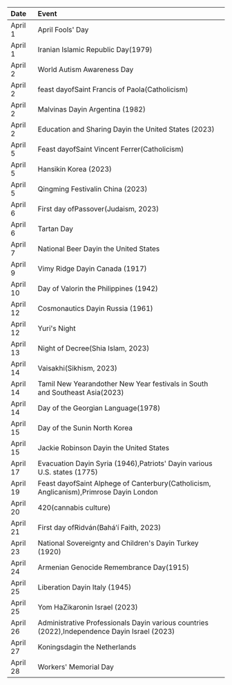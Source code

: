 | Date     | Event                                                                                        |
|:---------|:---------------------------------------------------------------------------------------------|
| April 1  | April Fools' Day                                                                             |
| April 1  | Iranian Islamic Republic Day(1979)                                                           |
| April 2  | World Autism Awareness Day                                                                   |
| April 2  | feast dayofSaint Francis of Paola(Catholicism)                                               |
| April 2  | Malvinas Dayin Argentina (1982)                                                              |
| April 2  | Education and Sharing Dayin the United States (2023)                                         |
| April 5  | Feast dayofSaint Vincent Ferrer(Catholicism)                                                 |
| April 5  | Hansikin Korea (2023)                                                                        |
| April 5  | Qingming Festivalin China (2023)                                                             |
| April 6  | First day ofPassover(Judaism, 2023)                                                          |
| April 6  | Tartan Day                                                                                   |
| April 7  | National Beer Dayin the United States                                                        |
| April 9  | Vimy Ridge Dayin Canada (1917)                                                               |
| April 10 | Day of Valorin the Philippines (1942)                                                        |
| April 12 | Cosmonautics Dayin Russia (1961)                                                             |
| April 12 | Yuri's Night                                                                                 |
| April 13 | Night of Decree(Shia Islam, 2023)                                                            |
| April 14 | Vaisakhi(Sikhism, 2023)                                                                      |
| April 14 | Tamil New Yearandother New Year festivals in South and Southeast Asia(2023)                  |
| April 14 | Day of the Georgian Language(1978)                                                           |
| April 15 | Day of the Sunin North Korea                                                                 |
| April 15 | Jackie Robinson Dayin the United States                                                      |
| April 17 | Evacuation Dayin Syria (1946),Patriots' Dayin various U.S. states (1775)                     |
| April 19 | Feast dayofSaint Alphege of Canterbury(Catholicism, Anglicanism),Primrose Dayin London       |
| April 20 | 420(cannabis culture)                                                                        |
| April 21 | First day ofRidván(Baháʼí Faith, 2023)                                                       |
| April 23 | National Sovereignty and Children's Dayin Turkey (1920)                                      |
| April 24 | Armenian Genocide Remembrance Day(1915)                                                      |
| April 25 | Liberation Dayin Italy (1945)                                                                |
| April 25 | Yom HaZikaronin Israel (2023)                                                                |
| April 26 | Administrative Professionals Dayin various countries (2022),Independence Dayin Israel (2023) |
| April 27 | Koningsdagin the Netherlands                                                                 |
| April 28 | Workers' Memorial Day                                                                        |